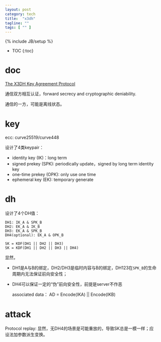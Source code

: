 ```yaml
---
layout: post
category: tech
title:  "x3dh"
tagline: ""
tags: [ "" ] 
---
```

{% include JB/setup %}

* TOC
{:toc}

# doc

[The X3DH Key Agreement Protocol](https://signal.org/docs/specifications/x3dh/)

通信双方相互认证，forward secrecy and cryptographic deniability.

通信的一方，可能是离线状态。

# key

ecc: curve25519/curve448

设计了4类keypair：
- identity key (IK)：long term
- signed prekey (SPK): periodically update，signed by long term identity key
- one-time prekey (OPK): only use one time
- ephemeral key (EK): temporary generate

# dh

设计了4个DH值：

    DH1: IK_A & SPK_B
    DH2: EK_A & IK_B
    DH3: EK_A & SPK_B
    DH4(optional): EK_A & OPK_B

    SK = KDF(DH1 || DH2 || DH3)
    SK = KDF(DH1 || DH2 || DH3 || DH4)


显然，
- DH1是A与B的绑定，DH2/DH3是临时内容与B的绑定，DH123在`SPK_B`的生命周期内无法保证前向安全性；
- DH4可以保证一定的“伪”前向安全性，前提是server不作恶

   associated data： 
   AD = Encode(IKA) || Encode(IKB)

# attack

Protocol replay: 显然，无DH4的场景是可能重放的，导致SK总是一模一样；应设法加参数派生变换。


